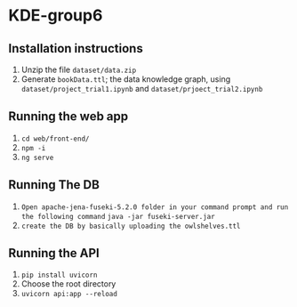 # KDE-group6

## Installation instructions
1. Unzip the file `dataset/data.zip`
2. Generate `bookData.ttl`; the data knowledge graph, using `dataset/project_trial1.ipynb` and `dataset/prjoect_trial2.ipynb`



## Running the web app
1. `cd web/front-end/` 
2. `npm -i`
3. `ng serve`


## Running The DB
1. `Open apache-jena-fuseki-5.2.0 folder in your command prompt and run the following command`
   `java -jar fuseki-server.jar`
2. `create the DB by basically uploading the owlshelves.ttl`

## Running the API
1. `pip install uvicorn`
2. Choose the root directory
3. `uvicorn api:app --reload`